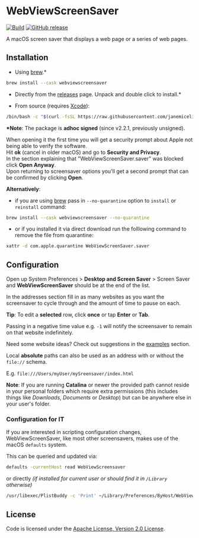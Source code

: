 # WebViewScreenSaver
[![Build](https://img.shields.io/github/workflow/status/liquidx/webviewscreensaver/CI)](https://github.com/liquidx/webviewscreensaver/actions)
[![GitHub release](https://img.shields.io/github/v/release/liquidx/webviewscreensaver)](https://github.com/liquidx/webviewscreensaver/releases)

A macOS screen saver that displays a web page or a series of web pages.

## Installation

* Using [brew](https://brew.sh/).&#42;

``` bash
brew install --cask webviewscreensaver
```

* Directly from the [releases](https://github.com/janemiceli/webviewscreensaver/releases) page. Unpack and double click to install.&#42;

* From source (requires [Xcode](https://developer.apple.com/xcode/)):
``` bash
/bin/bash -c "$(curl -fsSL https://raw.githubusercontent.com/janemiceli/webviewscreensaver/master/install-from-source.sh)"
```

**&#42;Note**: The package is **adhoc signed** (since v2.2.1, previously unsigned).

When opening it the first time you will get a security prompt about Apple not being able to verify the software. <br />
Hit **ok** (cancel in older macOS) and go to **Security and Privacy**.<br />
In the section explaining that "WebViewScreenSaver.saver" was blocked click **Open Anyway**.<br />
Upon returning to screensaver options you'll get a second prompt that can be confirmed by clicking **Open**.

**Alternatively**:

* if you are using [brew](https://brew.sh/) pass in `--no-quarantine` option to `install` or `reinstall` command:
``` bash
brew install --cask webviewscreensaver --no-quarantine
```

* or if you installed it via direct download run the folllowing command to remove the file from quarantine:
``` bash
xattr -d com.apple.quarantine WebViewScreenSaver.saver
```

## Configuration

Open up System Preferences > **Desktop and Screen Saver** > Screen Saver and **WebViewScreenSaver** should be at the end of the list.

In the addresses section fill in as many websites as you want the screensaver to cycle through and the amount of time to pause on each.

**Tip**: To edit a **selected** row, click **once** or tap **Enter** or **Tab**.

Passing in a negative time value e.g. `-1` will notify the screensaver to remain on that website indefinitely.

Need some website ideas? Check out suggestions in the [examples](examples.md) section.

Local **absolute** paths can also be used as an address with or without the `file://` schema.

E.g. `file:///Users/myUser/mySreensaver/index.html`

**Note**: If you are running **Catalina** or newer the provided path cannot reside in your personal folders which require extra permissions (this includes things like *Downloads*, *Documents* or *Desktop*) but can be anywhere else in your user's folder.

### Configuration for IT
If you are interested in scripting configuration changes, WebViewScreenSaver, like most other screensavers, makes use of the macOS `defaults` system.

This can be queried and updated via:
``` bash
defaults -currentHost read WebViewScreensaver
```
or directly *(if installed for current user or should find it in `/Library` otherwise)*
``` bash
/usr/libexec/PlistBuddy -c 'Print' ~/Library/Preferences/ByHost/WebViewScreenSaver.*
```

## License
Code is licensed under the [Apache License, Version 2.0 License](LICENSE.md).
